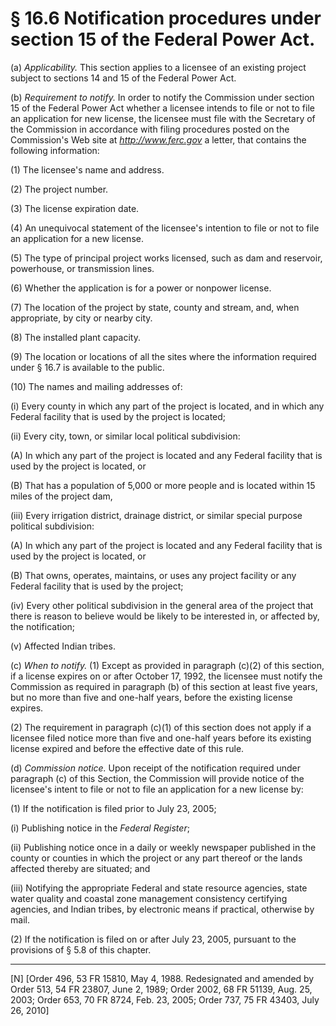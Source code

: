 # § 16.6   Notification procedures under section 15 of the Federal Power Act.

(a) *Applicability.* This section applies to a licensee of an existing project subject to sections 14 and 15 of the Federal Power Act. 


(b) *Requirement to notify.* In order to notify the Commission under section 15 of the Federal Power Act whether a licensee intends to file or not to file an application for new license, the licensee must file with the Secretary of the Commission in accordance with filing procedures posted on the Commission's Web site at *http://www.ferc.gov* a letter, that contains the following information: 


(1) The licensee's name and address. 


(2) The project number. 


(3) The license expiration date. 


(4) An unequivocal statement of the licensee's intention to file or not to file an application for a new license. 


(5) The type of principal project works licensed, such as dam and reservoir, powerhouse, or transmission lines. 


(6) Whether the application is for a power or nonpower license. 


(7) The location of the project by state, county and stream, and, when appropriate, by city or nearby city. 


(8) The installed plant capacity. 


(9) The location or locations of all the sites where the information required under § 16.7 is available to the public. 


(10) The names and mailing addresses of: 


(i) Every county in which any part of the project is located, and in which any Federal facility that is used by the project is located; 


(ii) Every city, town, or similar local political subdivision: 


(A) In which any part of the project is located and any Federal facility that is used by the project is located, or 


(B) That has a population of 5,000 or more people and is located within 15 miles of the project dam, 


(iii) Every irrigation district, drainage district, or similar special purpose political subdivision: 


(A) In which any part of the project is located and any Federal facility that is used by the project is located, or 


(B) That owns, operates, maintains, or uses any project facility or any Federal facility that is used by the project; 


(iv) Every other political subdivision in the general area of the project that there is reason to believe would be likely to be interested in, or affected by, the notification;


(v) Affected Indian tribes.


(c) *When to notify.* (1) Except as provided in paragraph (c)(2) of this section, if a license expires on or after October 17, 1992, the licensee must notify the Commission as required in paragraph (b) of this section at least five years, but no more than five and one-half years, before the existing license expires. 


(2) The requirement in paragraph (c)(1) of this section does not apply if a licensee filed notice more than five and one-half years before its existing license expired and before the effective date of this rule. 


(d) *Commission notice.* Upon receipt of the notification required under paragraph (c) of this Section, the Commission will provide notice of the licensee's intent to file or not to file an application for a new license by:


(1) If the notification is filed prior to July 23, 2005;


(i) Publishing notice in the _Federal Register_;


(ii) Publishing notice once in a daily or weekly newspaper published in the county or counties in which the project or any part thereof or the lands affected thereby are situated; and


(iii) Notifying the appropriate Federal and state resource agencies, state water quality and coastal zone management consistency certifying agencies, and Indian tribes, by electronic means if practical, otherwise by mail.


(2) If the notification is filed on or after July 23, 2005, pursuant to the provisions of § 5.8 of this chapter.



---

[N] [Order 496, 53 FR 15810, May 4, 1988. Redesignated and amended by Order 513, 54 FR 23807, June 2, 1989; Order 2002, 68 FR 51139, Aug. 25, 2003; Order 653, 70 FR 8724, Feb. 23, 2005; Order 737, 75 FR 43403, July 26, 2010]




